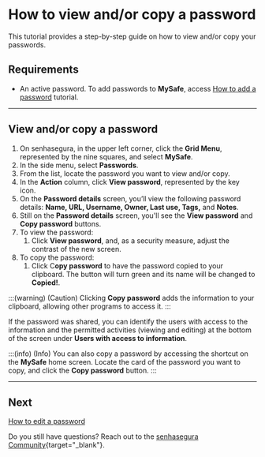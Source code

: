 # How to view and/or copy a password

This tutorial provides a step-by-step guide on how to view and/or copy your passwords.

## Requirements

* An active password. To add passwords to **MySafe**, access [How to add a password](/v3-32/docs/mysafe-passwords-add) tutorial.

***
## View and/or copy a password

1. On senhasegura, in the upper left corner, click the **Grid Menu**, represented by the nine squares, and select **MySafe**.
2. In the side menu, select **Passwords**.
3. From the list, locate the password you want to view and/or copy.
4. In the **Action** column, click **View password**, represented by the key icon.
5. On the **Password details** screen, you’ll view the following password details: **Name, URL, Username, Owner, Last use, Tags,** and **Notes**.
6. Still on the **Password details** screen, you'll see the **View password** and **Copy password** buttons.
7. To view the password:
    1. Click **View password**, and, as a security measure, adjust the contrast of the new screen.
8. To copy the password:
    1. Click C**opy password** to have the password copied to your clipboard. The button will turn green and its name will be changed to **Copied!**.


:::(warning) (Caution)
Clicking **Copy password** adds the information to your clipboard, allowing other programs to access it.
:::

If the password was shared, you can identify the users with access to the information and the permitted activities (viewing and editing) at the bottom of the screen under **Users with access to information**. 


:::(info) (Info)
You can also copy a password by accessing the shortcut on the **MySafe** home screen. Locate the card of the password you want to copy, and click the **Copy password** button.
:::

***

## Next
[How to edit a password](/v3-32/docs/mysafe-passwords-edit)

Do you still have questions? Reach out to the [senhasegura Community](https://community.senhasegura.io/){target="_blank"}.